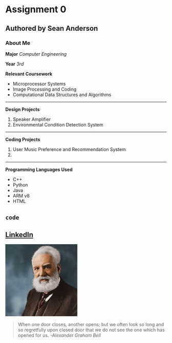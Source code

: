 # Assignment 0
## Authored by Sean Anderson
### About Me
**Major** *Computer Engineering*

**Year** *3rd*

**Relevant Coursework**
- Microprocessor Systems
- Image Processing and Coding
- Computational Data Structures and Algorithms
---
**Design Projects**
1. Speaker Amplifier
2. Environmental Condition Detection System
---
**Coding Projects**
1. User Music Preference and Recommendation System
2. 
---
**Programming Languages Used**
- C++
- Python
- Java
- ARM v8
- HTML

`code`
---
[LinkedIn](https://www.linkedin.com/in/sean-anderson-403ab4199/)
---
![Alexander Graham Bell](https://github.com/Sanderson1205/cpe322/blob/c6fa6c53ec95700cb22a1e5157c829f5d965cbcc/Alexander%20Graham%20Bell.jpg)
> When one door closes, another opens; but we often look so long and so regretfully upon closed door that we do not see the one which has opened for us.
*-Alexander Graham Bell*
